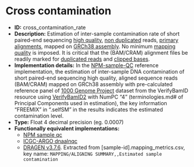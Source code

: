 # Cross contamination

- **ID:** cross_contamination_rate
- **Description:** Estimation of inter-sample contamination rate of short paired-end sequencing [high quality](terminologies.md#high-quality-reads), [non duplicated](terminologies.md#duplicated-reads) reads, [primary alignments](terminologies.md#primary-alignments), mapped on [GRCh38 assembly](terminologies.md#grch38-assembly). No minimum [mapping quality](terminologies.md#mapping-quality) is imposed. It is critical that the (BAM/CRAM) alignment files be readily marked for [duplicated reads](terminologies.md#duplicated-reads) and [clipped bases](terminologies.md#clipped-bases).
- **Implementation details:** In the [NPM-sample-QC](terminologies.md#npm-sample-qc) reference implementation, the estimation of inter-sample DNA contamination of short paired-end sequencing high quality, aligned sequence reads (BAM/CRAM) mapped on GRCh38 assembly with pre-calculated reference panel of [1000 Genome Project](terminologies.md#verifybamid-reference-panel) dataset from the VerifyBamID resource using [VerifyBamID2](terminologies.md#verifybamid2) with NumPC “4” (terminologies.md# of Principal Components used in estimation), the key information “FREEMIX” in “.selfSM” in the results indicates the estimated contamination level.
- **Type:** Float 4 decimal precision (eg. 0.0007)
- **Functionally equivalent implementations:**
    - [NPM sample qc](References.md#npm-sample-qc)
    - [ICGC-ARGO dnaalnqc](References.md#icgc-argo)
    - [DRAGEN v3.7.6](References.md#dragen). Extracted from [sample-id].mapping_metrics.csv, key name: `MAPPING/ALIGNING SUMMARY,,Estimated sample contamination`

